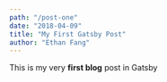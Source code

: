 ```yaml
---
path: "/post-one"
date: "2018-04-09"
title: "My First Gatsby Post"
author: "Ethan Fang"
---
```


This is my very **first blog** post in Gatsby
